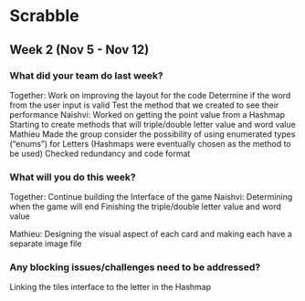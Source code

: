 # Scrabble

## Week 2 (Nov 5 - Nov 12)

### What did your team do last week?
Together: 
Work on improving the layout for the code 
Determine if the word from the user input is valid 
Test the method that we created to see their performance 
Naishvi: 
Worked on getting the point value from a Hashmap
Starting to create methods that will triple/double letter value and word value
Mathieu
 Made the group consider the possibility of using enumerated types (“enums”) for Letters (Hashmaps were eventually chosen as the method to be used)
Checked redundancy and code format

### What will you do this week?
Together: 
Continue building the Interface of the game
Naishvi: 
Determining when the game will end
Finishing the triple/double letter value and word value

Mathieu: 
Designing the visual aspect of each card and making each have a separate image file

### Any blocking issues/challenges need to be addressed?
Linking the tiles interface to the letter in the Hashmap
